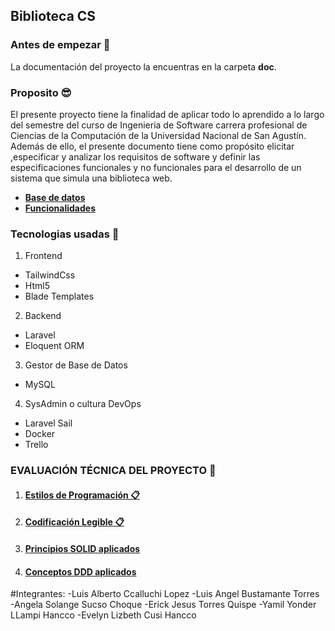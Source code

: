 ## **Biblioteca CS**

### **Antes de empezar 🚀**
La documentación del proyecto la encuentras en la carpeta **doc**.

### **Proposito 😎**

El presente proyecto tiene la finalidad de aplicar todo lo aprendido a lo largo del semestre del curso de Ingenieria de Software carrera profesional de Ciencias de la Computación de la Universidad Nacional de San Agustín.
Además de ello, el presente documento tiene como propósito elicitar ,especificar y analizar los requisitos de software y definir las especificaciones funcionales y no funcionales para el desarrollo de un sistema que simula una biblioteca web.
 * [**Base de datos**](https://github.com/cheems-dev/Biblioteca-CS/blob/main/docs/07_bd.md)
 * [**Funcionalidades**](https://github.com/cheems-dev/Biblioteca-CS/blob/main/docs/06_functionalities.md)
### **Tecnologias usadas 🦾**
1. Frontend
- TailwindCss
- Html5
- Blade Templates
2. Backend
- Laravel
- Eloquent ORM
3. Gestor de Base de Datos
- MySQL
4. SysAdmin o cultura DevOps
- Laravel Sail
- Docker
- Trello

### **EVALUACIÓN TÉCNICA DEL PROYECTO 🦾**

1. #### [**Estilos de Programación 📋**](https://github.com/cheems-dev/Biblioteca-CS/blob/main/docs/02_programming_styles.md)

2. #### [**Codificación Legible 📋**](https://github.com/cheems-dev/Biblioteca-CS/blob/main/docs/03_readable_coding.md)

3. #### [**Principios SOLID aplicados**](https://github.com/cheems-dev/Biblioteca-CS/blob/main/docs/04_solid.md)

4. #### [**Conceptos DDD aplicados**](https://github.com/cheems-dev/Biblioteca-CS/blob/main/docs/05_ddd.md)



#Integrantes:
-Luis Alberto Ccalluchi Lopez
-Luis Angel Bustamante Torres
-Angela Solange Sucso Choque
-Erick Jesus Torres Quispe
-Yamil Yonder LLampi Hancco
-Evelyn Lizbeth Cusi Hancco
